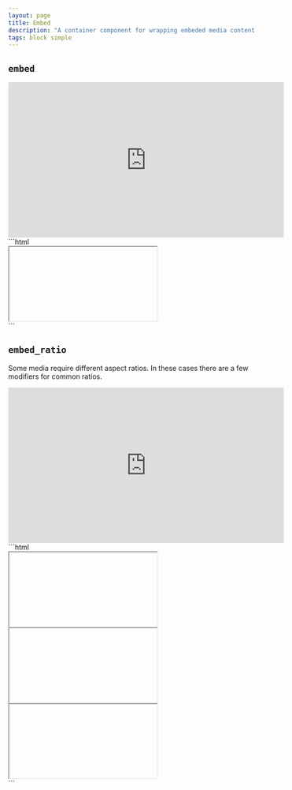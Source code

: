 ```yaml
---
layout: page
title: Embed
description: "A container component for wrapping embeded media content in order to make them responsive."
tags: block simple
---
```


## `embed`

<div class="demo grid grid_md">
  <div class="demo__render grid__item">
    <div class="embed">
      <iframe class="embed__item" width="560" height="315" src="https://www.youtube.com/embed/IadsLclBOS8" frameborder="0" gesture="media" allow="encrypted-media" allowfullscreen></iframe>
    </div>
  </div>
  <div class="grid__item size_6">
  <div class="demo__code" markdown="1">
```html
<div class="embed">
  <iframe class="embed__item" ...></iframe>
</div>
```
  </div>
  </div>
</div>

## `embed_ratio`

Some media require different aspect ratios. In these cases there are a few modifiers for common ratios.

<div class="demo grid grid_md">
  <div class="demo__render grid__item">
    <div class="embed embed_ratio_4x3">
      <iframe class="embed__item" width="560" height="315" src="https://www.youtube.com/embed/CtMllWsML5M" frameborder="0" gesture="media" allow="encrypted-media" allowfullscreen></iframe>
    </div>
  </div>
  <div class="grid__item size_6">
  <div class="demo__code" markdown="1">
```html
<div class="embed embed_ratio_16x9">
  <iframe class="embed__item" ...></iframe>
</div>

<div class="embed embed_ratio_4x3">
  <iframe class="embed__item" ...></iframe>
</div>

<div class="embed embed_ratio_3x2">
  <iframe class="embed__item" ...></iframe>
</div>
```
  </div>
  </div>
</div>
